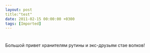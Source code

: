 ```yaml
---
layout: post
title:"test"
date: 2011-02-15 00:00:00 +0300
tags: [Imported]
---
```

# 

Большой привет хранителям рутины и экс-друзьям стае волков!